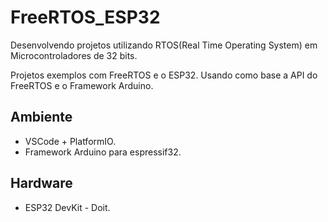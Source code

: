# FreeRTOS_ESP32
Desenvolvendo projetos utilizando RTOS(Real Time Operating System) em Microcontroladores de 32 bits.

Projetos exemplos com FreeRTOS e o ESP32. Usando como base a API do FreeRTOS e o Framework Arduino.

## Ambiente
* VSCode + PlatformIO.
* Framework Arduino para espressif32.

## Hardware
* ESP32 DevKit - Doit.





